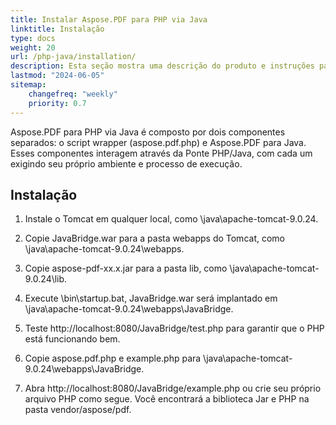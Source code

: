 ```yaml
---
title: Instalar Aspose.PDF para PHP via Java
linktitle: Instalação
type: docs
weight: 20
url: /php-java/installation/
description: Esta seção mostra uma descrição do produto e instruções para instalar o Aspose.PDF para PHP via Java por conta própria, bem como usando o NuGet.
lastmod: "2024-06-05"
sitemap:
    changefreq: "weekly"
    priority: 0.7
---
```


Aspose.PDF para PHP via Java é composto por dois componentes separados: o script wrapper (aspose.pdf.php) e Aspose.PDF para Java. Esses componentes interagem através da Ponte PHP/Java, com cada um exigindo seu próprio ambiente e processo de execução.

## Instalação

1. Instale o Tomcat em qualquer local, como \java\apache-tomcat-9.0.24.
1. Copie JavaBridge.war para a pasta webapps do Tomcat, como \java\apache-tomcat-9.0.24\webapps.
1. Copie aspose-pdf-xx.x.jar para a pasta lib, como \java\apache-tomcat-9.0.24\lib.
1. Execute \bin\startup.bat, JavaBridge.war será implantado em \java\apache-tomcat-9.0.24\webapps\JavaBridge.

1. Teste http://localhost:8080/JavaBridge/test.php para garantir que o PHP está funcionando bem.
1. Copie aspose.pdf.php e example.php para \java\apache-tomcat-9.0.24\webapps\JavaBridge.
1. Abra http://localhost:8080/JavaBridge/example.php ou crie seu próprio arquivo PHP como segue.
Você encontrará a biblioteca Jar e PHP na pasta vendor/aspose/pdf.